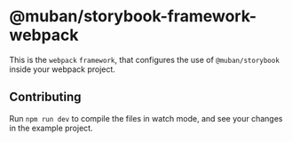 # @muban/storybook-framework-webpack

This is the `webpack` `framework`, that configures the use of `@muban/storybook` inside your webpack
project.

## Contributing

Run `npm run dev` to compile the files in watch mode, and see your changes in the example project.
